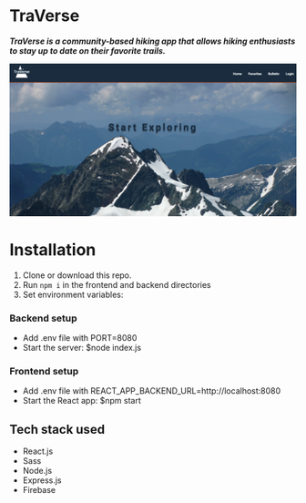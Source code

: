 # TraVerse

**_TraVerse is a community-based hiking app that allows hiking enthusiasts to stay up to date on their favorite trails._**

![Screenshot of TraVerse app](./client/src/assets/images/Traverse-home.png)
# Installation

1. Clone or download this repo.
2. Run `npm i` in the frontend and backend directories
3. Set environment variables:

### Backend setup
- Add .env file with PORT=8080
- Start the server: $node index.js

### Frontend setup
- Add .env file with REACT_APP_BACKEND_URL=http://localhost:8080
- Start the React app: $npm start 

## Tech stack used
 
- React.js
- Sass
- Node.js
- Express.js
- Firebase 